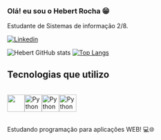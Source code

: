 ### Olá! eu sou o Hebert Rocha 😁

Estudante de Sistemas de informação 2/8.

[![Linkedin](https://img.shields.io/badge/LinkedIn-0077B5?style=for-the-badge&logo=linkedin&logoColor=white)](https://www.linkedin.com/in/hebert-rocha-16b90a249/)


![Hebert GitHub stats](https://github-readme-stats.vercel.app/api?username=euuhebert&show_icons=true&theme=tokyonight)
[![Top Langs](https://github-readme-stats.vercel.app/api/top-langs/?username=euuhebert&layout=compact&theme=tokyonight)](https://github.com/anuraghazra/github-readme-stats)

## Tecnologias que utilizo

<div style="display: inline_block"><br/>
   <img align ="center" src="https://cdn.jsdelivr.net/gh/devicons/devicon/icons/python/python-original.svg" width="40" height="40"/><img align ="center" alt="Python" src="https://cdn.jsdelivr.net/gh/devicons/devicon/icons/html5/html5-original.svg" width="40" height="40" /><img align ="center" alt="Python" src="https://cdn.jsdelivr.net/gh/devicons/devicon/icons/css3/css3-original.svg" width="40" height="40"/><img align ="center" alt="Python" src="https://cdn.jsdelivr.net/gh/devicons/devicon/icons/git/git-original.svg" width="40" height="40"/><br/><br>

Estudando programação para aplicações WEB! 💻🌐
